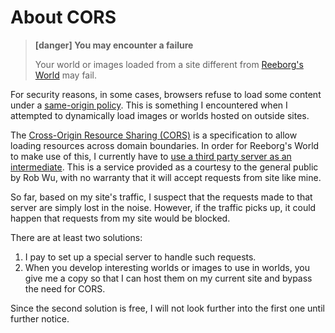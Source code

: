 # About CORS

> **\[danger\] You may encounter a failure**
>
> Your world or images loaded from a site different from [Reeborg's World](http://reeborg.ca) may fail.

For security reasons, in some cases, browsers refuse to load some content under a [same-origin policy](https://developer.mozilla.org/en-US/docs/Web/Security/Same-origin_policy). This is something I encountered when I attempted to dynamically load images or worlds hosted on outside sites.

The [Cross-Origin Resource Sharing \(CORS\)](https://enable-cors.org/) is a specification to allow loading resources across domain boundaries. In order for Reeborg's World to make use of this, I currently have to [use a third party server as an intermediate](https://github.com/Rob--W/cors-anywhere/).  This is a service provided as a courtesy to the general public by Rob Wu, with no warranty that it will accept requests from site like mine.

So far, based on my site's traffic, I suspect that the requests made to that server are simply lost in the noise. However, if the traffic picks up, it could happen that requests from my site would be blocked.

There are at least two solutions:

1. I pay to set up a special server to handle such requests. 
2. When you develop interesting worlds or images to use in worlds, you give me a copy so that I can host them on my current site and bypass the need for CORS.

Since the second solution is free, I will not look further into the first one until further notice.



